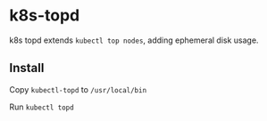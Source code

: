 # k8s-topd
k8s topd extends `kubectl top nodes`, adding ephemeral disk usage.

## Install
Copy `kubectl-topd` to `/usr/local/bin`

Run `kubectl topd`
